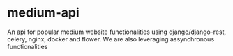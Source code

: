# medium-api
An api for popular medium website functionalities using django/django-rest, celery, nginx, docker and flower.
We are also leveraging assynchronous functionalities
